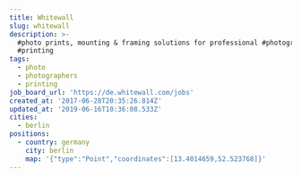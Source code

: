 ```yaml
---
title: Whitewall
slug: whitewall
description: >-
  #photo prints, mounting & framing solutions for professional #photographers;
  #printing
tags:
  - photo
  - photographers
  - printing
job_board_url: 'https://de.whitewall.com/jobs'
created_at: '2017-06-28T20:35:26.814Z'
updated_at: '2019-06-16T10:36:08.533Z'
cities:
  - berlin
positions:
  - country: germany
    city: berlin
    map: '{"type":"Point","coordinates":[13.4014659,52.523768]}'
---
```


